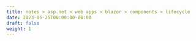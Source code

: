 ```yaml
---
title: notes > asp.net > web apps > blazor > components > lifecycle
date: 2023-05-25T00:00:00-06:00
draft: false
weight: 1
---
```


